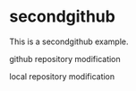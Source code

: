 # secondgithub
This is a secondgithub example.

github repository modification

local repository modification
